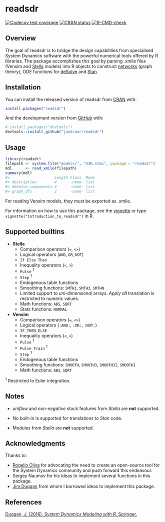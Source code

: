 
<!-- README.md is generated from README.Rmd. Please edit that file -->

# readsdr

<!-- badges: start -->

[![Codecov test
coverage](https://codecov.io/gh/jandraor/readsdr/branch/master/graph/badge.svg)](https://codecov.io/gh/jandraor/readsdr?branch=master)
[![CRAN
status](https://www.r-pkg.org/badges/version/readsdr)](https://CRAN.R-project.org/package=readsdr)
[![R-CMD-check](https://github.com/jandraor/readsdr/workflows/R-CMD-check/badge.svg)](https://github.com/jandraor/readsdr/actions)
<!-- badges: end -->

## Overview

The goal of readsdr is to bridge the design capabilities from
specialised System Dynamics software with the powerful numerical tools
offered by R libraries. The package accomplishes this goal by parsing
.xmile files (Vensim and [Stella](https://www.iseesystems.com/) models)
into R objects to construct [networks](https://igraph.org) (graph
theory), ODE functions for
[deSolve](http://desolve.r-forge.r-project.org/) and
[Stan](https://mc-stan.org/).

## Installation

You can install the released version of readsdr from
[CRAN](https://CRAN.R-project.org) with:

``` r
install.packages("readsdr")
```

And the development version from [GitHub](https://github.com/) with:

``` r
# install.packages("devtools")
devtools::install_github("jandraor/readsdr")
```

## Usage

``` r
library(readsdr)
filepath <- system.file("models/", "SIR.stmx", package = "readsdr")
mdl      <- read_xmile(filepath) 
summary(mdl)
#>                    Length Class  Mode
#> description        4      -none- list
#> deSolve_components 4      -none- list
#> graph_dfs          2      -none- list
```

For reading Vensim models, they must be exported as .xmile.

For information on how to use this package, see the
[vignette](https://CRAN.R-project.org/package=readsdr/vignettes/Introduction_to_readsdr.html)
or type `vignette("Introduction_to_readsdr")` in R.

## Supported builtins

-   **Stella**
    -   Comparison operators (`=`, `<>`)
    -   Logical operators (`AND`, `OR`, `NOT`)
    -   `If Else Then`
    -   Inequality operators (`<`, `>`)
    -   `Pulse` <sup>1</sup>
    -   `Step` <sup>1</sup>
    -   Endogenous table functions
    -   Smoothing functions: `SMTH1`, `SMTH3`, `SMTHN`
    -   Limited support to *uni-dimensional* arrays. *Apply all*
        translation is restricted to numeric values.
    -   Math functions: `ABS`, `SQRT`
    -   Stats functions: `NORMAL`
-   **Vensim**
    -   Comparison operators (`=`, `<>`)
    -   Logical operators (`:AND:`, `:OR:`, `:NOT:`)
    -   `IF_THEN_ELSE`
    -   Inequality operators (`<`, `>`)
    -   `Pulse` <sup>1</sup>
    -   `Pulse Train` <sup>1</sup>
    -   `Step` <sup>1</sup>
    -   Endogenous table functions
    -   Smoothing functions: `SMOOTH`, `SMOOTH3`, `SMOOTH3I`, `SMOOTHI`
    -   Math functions: `ABS`, `SQRT`

<sup>1</sup> Restricted to Euler integration.

## Notes

-   *uniflow* and *non-negative* stock features from *Stella* are
    **not** supported.

-   No built-in is supported for translations to *Stan* code.

-   Modules from *Stella* are **not** supported.

## Acknowledgments

Thanks to:

-   [Rogelio Oliva](http://people.tamu.edu/~roliva/) for advocating the
    need to create an open-source tool for the System Dynamics community
    and push forward this endeavour.
-   Sergey Naumov for his ideas to implement several functions in this
    package.
-   [Jim
    Duggan](http://www.nuigalway.ie/our-research/people/engineering-and-informatics/jamesduggan/)
    from whom I borrowed ideas to implement this package.

## References

[Duggan, J. (2016). *System Dynamics Modeling with R*.
Springer.](https://www.springer.com/us/book/9783319340418)
